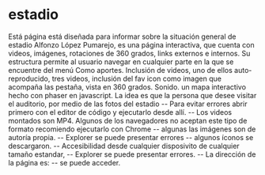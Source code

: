 # estadio
Está página está diseñada para informar sobre la situación general de estadio Alfonzo López Pumarejo, es una página interactiva, que cuenta con videos, imágenes, rotaciones de 360 grados, links externos e internos. 
Su estructura permite al usuario navegar en cualquier parte en la que se encuentre del menú 
Como aportes. Inclusión de videos, uno de ellos auto-reproducido, tres videos, inclusión del fav icon como imagen que acompaña las pestaña, vista en 360 grados. Sonido.
un mapa interactivo hecho con phaser en javascript. La idea es que la persona que desee visitar el auditorio, por medio de las fotos del estadio
-- Para evitar errores abrir primero con el editor de código y ejecutarlo desde allí.
-- Los videos montados son MP4. Algunos de los navegadores no aceptan este tipo de formato recomiendo ejecutarlo con Chrome 
--  algunas las imágenes son de autoría propia.
--  Explorer se puede presentar errores
-- algunos íconos se descargaron.
--  Accesibilidad desde cualquier disposivito de cualquier tamaño estandar,
-- Explorer se puede presentar errores.
--  La dirección de la página es: -- se puede acceder.
